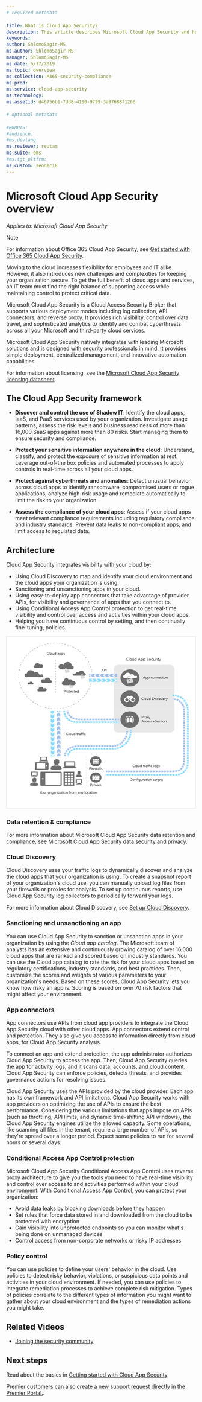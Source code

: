 ```yaml
---
# required metadata

title: What is Cloud App Security?
description: This article describes Microsoft Cloud App Security and how it works.
keywords:
author: ShlomoSagir-MS
ms.author: ShlomoSagir-MS
manager: ShlomoSagir-MS
ms.date: 6/17/2019
ms.topic: overview
ms.collection: M365-security-compliance
ms.prod:
ms.service: cloud-app-security
ms.technology:
ms.assetid: d46756b1-7dd8-4190-9799-3a97688f1266

# optional metadata

#ROBOTS:
#audience:
#ms.devlang:
ms.reviewer: reutam
ms.suite: ems
#ms.tgt_pltfrm:
ms.custom: seodec18
---
```


# Microsoft Cloud App Security overview

*Applies to: Microsoft Cloud App Security*

> [!NOTE]
> For information about Office 365 Cloud App Security, see [Get started with Office 365 Cloud App Security](https://support.office.com/article/Get-started-with-Advanced-Management-Security-d9ee4d67-f2b3-42b4-9c9e-c4529904990a).

Moving to the cloud increases flexibility for employees and IT alike. However, it also introduces new challenges and complexities for keeping your organization secure. To get the full benefit of cloud apps and services, an IT team must find the right balance of supporting access while maintaining control to protect critical data.

Microsoft Cloud App Security is a Cloud Access Security Broker that supports various deployment modes including log collection, API connectors, and reverse proxy. It provides rich visibility, control over data travel, and sophisticated analytics to identify and combat cyberthreats across all your Microsoft and third-party cloud services.

Microsoft Cloud App Security natively integrates with leading Microsoft solutions and is designed with security professionals in mind. It provides simple deployment, centralized management, and innovative automation capabilities.

For information about licensing, see the [Microsoft Cloud App Security licensing datasheet](https://aka.ms/mcaslicensing).

## The Cloud App Security framework  

- **Discover and control the use of Shadow IT**: Identify the cloud apps, IaaS, and PaaS services used by your organization. Investigate usage patterns, assess the risk levels and business readiness of more than 16,000 SaaS apps against more than 80 risks. Start managing them to ensure security and compliance.

- **Protect your sensitive information anywhere in the cloud**: Understand, classify, and protect the exposure of sensitive information at rest. Leverage out-of-the box policies and automated processes to apply controls in real-time across all your cloud apps.

- **Protect against cyberthreats and anomalies**: Detect unusual behavior across cloud apps to identify ransomware, compromised users or rogue applications, analyze high-risk usage and remediate automatically to limit the risk to your organization.

- **Assess the compliance of your cloud apps**: Assess if your cloud apps meet relevant compliance requirements including regulatory compliance and industry standards. Prevent data leaks to non-compliant apps, and limit access to regulated data.

## Architecture  

Cloud App Security integrates visibility with your cloud by:  

- Using Cloud Discovery to map and identify your cloud environment and the cloud apps your organization is using.
- Sanctioning and unsanctioning apps in your cloud.  
- Using easy-to-deploy app connectors that take advantage of provider APIs, for visibility and governance of apps that you connect to.  
- Using Conditional Access App Control protection to get real-time visibility and control over access and activities within your cloud apps.
- Helping you have continuous control by setting, and then continually fine-tuning, policies.  

![Cloud App Security architecture diagram](./media/proxy-architecture.png)  

### Data retention & compliance

For more information about Microsoft Cloud App Security data retention and compliance, see [Microsoft Cloud App Security data security and privacy](cas-compliance-trust.md).

### Cloud Discovery  

Cloud Discovery uses your traffic logs to dynamically discover and analyze the cloud apps that your organization is using. To create a snapshot report of your organization's cloud use, you can manually upload log files from your firewalls or proxies for analysis. To set up continuous reports, use Cloud App Security log collectors to periodically forward your logs.  

For more information about Cloud Discovery, see [Set up Cloud Discovery](set-up-cloud-discovery.md).

### Sanctioning and unsanctioning an app  

You can use Cloud App Security to sanction or unsanction apps in your organization by using the *Cloud app catalog*. The Microsoft team of analysts has an extensive and continuously growing catalog of over 16,000 cloud apps that are ranked and scored based on industry standards. You can use the Cloud app catalog to rate the risk for your cloud apps based on regulatory certifications, industry standards, and best practices. Then, customize the scores and weights of various parameters to your organization's needs. Based on these scores, Cloud App Security lets you know how risky an app is. Scoring is based on over 70 risk factors that might affect your environment.  

### App connectors

App connectors use APIs from cloud app providers to integrate the Cloud App Security cloud with other cloud apps. App connectors extend control and protection. They also give you access to information directly from cloud apps, for Cloud App Security analysis.  

To connect an app and extend protection, the app administrator authorizes Cloud App Security to access the app. Then, Cloud App Security queries the app for activity logs, and it scans data, accounts, and cloud content. Cloud App Security can enforce policies, detects threats, and provides governance actions for resolving issues.  

Cloud App Security uses the APIs provided by the cloud provider. Each app has its own framework and API limitations. Cloud App Security works with app providers on optimizing the use of APIs to ensure the best performance. Considering the various limitations that apps impose on APIs (such as throttling, API limits, and dynamic time-shifting API windows), the Cloud App Security engines utilize the allowed capacity. Some operations, like scanning all files in the tenant, require a large number of APIs, so they're spread over a longer period. Expect some policies to run for several hours or several days.  

### Conditional Access App Control protection

Microsoft Cloud App Security Conditional Access App Control uses reverse proxy architecture to give you the tools you need to have real-time visibility and control over access to and activities performed within your cloud environment. With Conditional Access App Control, you can protect your organization:

- Avoid data leaks by blocking downloads before they happen
- Set rules that force data stored in and downloaded from the cloud to be protected with encryption
- Gain visibility into unprotected endpoints so you can monitor what's being done on unmanaged devices
- Control access from non-corporate networks or risky IP addresses

### Policy control  

You can use policies to define your users' behavior in the cloud. Use policies to detect risky behavior, violations, or suspicious data points and activities in your cloud environment. If needed, you can use policies to integrate remediation processes to achieve complete risk mitigation. Types of policies correlate to the different types of information you might want to gather about your cloud environment and the types of remediation actions you might take.  

## Related Videos

- [Joining the security community](https://channel9.msdn.com/Shows/Microsoft-Security/Join-the-Security-Community)

## Next steps  

Read about the basics in [Getting started with Cloud App Security](getting-started-with-cloud-app-security.md).    

[Premier customers can also create a new support request directly in the Premier Portal.](https://premier.microsoft.com/).   
